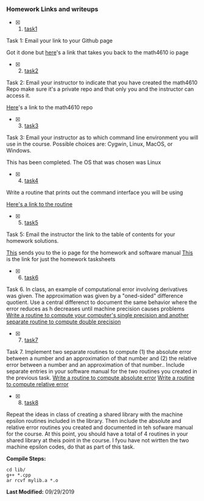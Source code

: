### Homework Links and writeups

- [x] 1. [task1](https://thedegreeisalie.github.io/math4610/homework/tasksheet1/task1)

Task 1: Email your link to your Github page

Got it done but [here](https://thedegreeisalie.github.io/math4610)'s a link that takes you back to the math4610 io page 

- [x] 2. [task2](https://thedegreeisalie.github.io/math4610/homework/tasksheet1/task2)

Task 2: Email your instructor to indicate that you have created the math4610 Repo make sure it's a private repo and that only you and the instructor can access it.

[Here](https://github.com/Thedegreeisalie/math4610)'s a link to the math4610 repo

- [x] 3. [task3](https://thedegreeisalie.github.io/math4610/homework/tasksheet1/task3)

Task 3: Email your instructor as to which command line environment you will use in the course. Possible choices are: Cygwin, Linux, MacOS, or Windows. 

This has been completed. The OS that was chosen was Linux

- [x] 4. [task4](https://thedegreeisalie.github.io/math4610/homework/tasksheet1/task4)

Write a routine that prints out the command interface you will be using

[Here's a link to the routine](https://github.com/Thedegreeisalie/math4610/tree/master/homework/tasksheet1/task4)

- [x] 5. [task5](https://thedegreeisalie.github.io/math4610/homework/tasksheet1/task5)

Task 5: Email the instructor the link to the table of contents for your homework solutions.

[This](https://thedegreeisalie.github.io/math4610/) sends you to the io page for the homework and software manual
[This](https://thedegreeisalie.github.io/math4610/homework/) is the link for just the homework tasksheets

- [x] 6. [task6](https://thedegreeisalie.github.io/math4610/homework/tasksheet1/task6)

Task 6. In class, an example of computational error involving derivatives was given. The approximation was given by a "oned-sided" difference quotient. Use a central differenct to document the same behavior where the error reduces as h decreases until machine precision causes problems
[Write a routine to compute your computer's single precision and another separate routine to compute double precision](https://github.com/Thedegreeisalie/math4610/tree/master/homework/tasksheet1/task6)

- [x] 7. [task7](https://thedegreeisalie.github.io/math4610/homework/tasksheet1/task7)

Task 7. Implement two separate routines to compute (1) the absolute error between a number and an approximation of that number and (2) the relative error between a number and an approximation of that number.. Include separate entries in your software manual for the two routines you created in the previous task.
[Write a routine to compute absolute error](https://github.com/Thedegreeisalie/math4610/tree/master/homework/tasksheet1/task7/abs_error)
[Write a routine to compute relative error](https://github.com/Thedegreeisalie/math4610/tree/master/homework/tasksheet1/task7/rel_error)

- [x] 8. [task8](https://thedegreeisalie.github.io/math4610/homework/tasksheet1/task8)

Repeat the ideas in class of creating a shared library with the machine epsilon routines included in the library. Then include the absolute and relative error routines you created and documented in teh sofware manual for the course. At this point, you should have a total of 4 routines in your shared library at theis point in the course. I fyou have not wirtten the two machine epsilon codes, do that as part of this task. 

**Compile Steps:**   

	cd lib/
	g++ *.cpp
	ar rcvf mylib.a *.o

**Last Modified:** 09/29/2019
